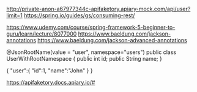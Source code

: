 http://private-anon-a67977344c-apifaketory.apiary-mock.com/api/user?limit=1
https://spring.io/guides/gs/consuming-rest/

https://www.udemy.com/course/spring-framework-5-beginner-to-guru/learn/lecture/8077000
https://www.baeldung.com/jackson-annotations
https://www.baeldung.com/jackson-advanced-annotations

@JsonRootName(value = "user", namespace="users")
public class UserWithRootNamespace {
    public int id;
    public String name; }
    
{
    "user":{
        "id":1,
        "name":"John"
    }
}

https://apifaketory.docs.apiary.io/#